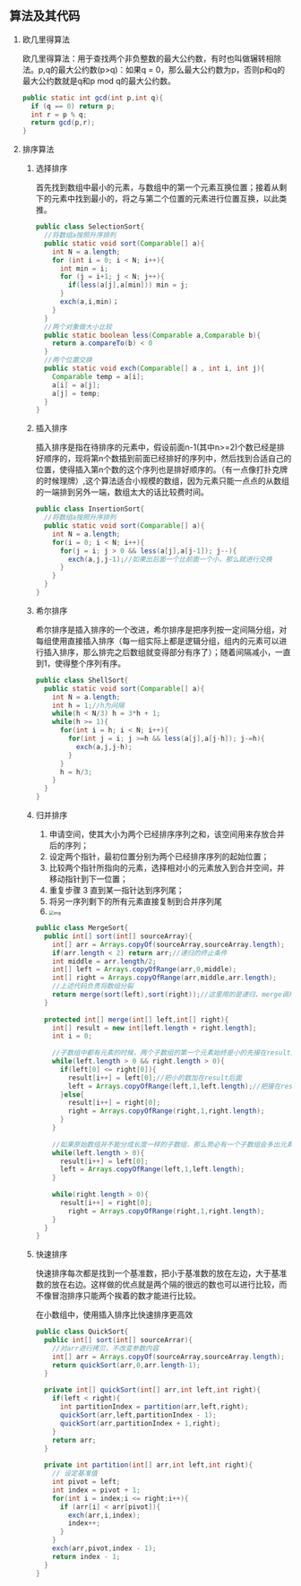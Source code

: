 ## 算法及其代码

1. 欧几里得算法

   欧几里得算法：用于查找两个非负整数的最大公约数，有时也叫做辗转相除法。p,q的最大公约数(p>q)：如果q = 0，那么最大公约数为p，否则p和q的最大公约数就是q和p mod q的最大公约数。

   ``` java
   public static int gcd(int p,int q){
     if (q == 0) return p;
     int r = p % q;
     return gcd(p,r);
   }
   ```

2. 排序算法

   1. 选择排序

      首先找到数组中最小的元素，与数组中的第一个元素互换位置；接着从剩下的元素中找到最小的，将之与第二个位置的元素进行位置互换，以此类推。

      ```java
      public class SelectionSort{
        //将数组a按照升序排列
        public static void sort(Comparable[] a){
          int N = a.length;
          for (int i = 0; i < N; i++){
            int min = i;
            for (j = i+1; j < N; j++){
              if(less(a[j],a[min])) min = j;
            }
            exch(a,i,min)；
          }
        }
        //两个对象做大小比较
        public static boolean less(Comparable a,Comparable b){
          return a.compareTo(b) < 0
        }
        //两个位置交换
        public static void exch(Comparable[] a , int i, int j){
          Comparable temp = a[i];
          a[i] = a[j];
          a[j] = temp;
        }
      }	
      ```

   2. 插入排序

      插入排序是指在待排序的元素中，假设前面n-1(其中n>=2)个数已经是排好顺序的，现将第n个数插到前面已经排好的序列中，然后找到合适自己的位置，使得插入第n个数的这个序列也是排好顺序的。（有一点像打扑克牌的时候理牌）,这个算法适合小规模的数组，因为元素只能一点点的从数组的一端排到另外一端，数组太大的话比较费时间。

      ```Java
      public class InsertionSort{
        //将数组a按照升序排列
        public static void sort(Comparable[] a){
          int N = a.length;
          for(i = 0; i < N; i++){
            for(j = i; j > 0 && less(a[j],a[j-1]); j--){
              exch(a,j,j-1);//如果出后面一个比前面一个小，那么就进行交换
            }
          }
        }
      }
      ```

   3. 希尔排序

      希尔排序是插入排序的一个改进，希尔排序是把序列按一定间隔分组，对每组使用直接插入排序（每一组实际上都是逻辑分组，组内的元素可以进行插入排序，那么排完之后数组就变得部分有序了）；随着间隔减小，一直到1，使得整个序列有序。

      ```java
      public class ShellSort{
        public static void sort(Comparable[] a){
          int N = a.length;
          int h = 1;//h为间隔
          while(h < N/3) h = 3*h + 1;
          while(h >= 1){
            for(int i = h; i < N; i++){
              for(int j = i; j >=h && less(a[j],a[j-h]); j-=h){
                exch(a,j,j-h);
              }
            }
            h = h/3;
          }
        }
      }
      ```

   4. 归并排序

      1. 申请空间，使其大小为两个已经排序序列之和，该空间用来存放合并后的序列；
      2. 设定两个指针，最初位置分别为两个已经排序序列的起始位置；
      3. 比较两个指针所指向的元素，选择相对小的元素放入到合并空间，并移动指针到下一位置；
      4. 重复步骤 3 直到某一指针达到序列尾；
      5. 将另一序列剩下的所有元素直接复制到合并序列尾
      6. <img src="https://www.runoob.com/wp-content/uploads/2019/05/1557906108-5066-20161218163120151-452283750.png" alt="img" style="zoom:50%;" />
      
      ```java
      public class MergeSort{
        public int[] sort(int[] sourceArray){
          int[] arr = Arrays.copyOf(sourceArray,sourceArray.length);
          if(arr.length < 2) return arr;//递归的终止条件
          int middle = arr.length/2;
          int[] left = Arrays.copyOfRange(arr,0,middle);
          int[] right = Arrays.copyOfRange(arr,middle,arr.length);
          //上述代码负责将数组分裂
          return merge(sort(left),sort(right));//这里用的是递归，merge调用sort，然后sort继续调用merge，“递”到元素的个数为1，不再继续分，那么“归”。
        }
        
        protected int[] merge(int[] left,int[] right){
          int[] result = new int[left.length + right.length];
          int i = 0;
          
          //子数组中都有元素的时候，两个子数组的第一个元素始终是小的先接在result后面，然后该子数组就要把这个元素移出，通过复制数组的方法
          while(left.length > 0 && right.length > 0){
            if(left[0] <= right[0]){
              result[i++] = left[0];//把小的数加在result后面
              left = Arrays.copyOfRange(left,1,left.length);//把接在result的数从原先的数组中移出
            }else{
              result[i++] = right[0];
              right = Arrays.copyOfRange(right,1,right.length);
            }
          }
          
          //如果原始数组并不能分成长度一样的子数组，那么势必有一个子数组会多出元素，很明显这个元素是要直接接在result数组的后面
          while(left.length > 0){
            result[i++] = left[0];
            left = Arrays.copyOfRange(left,1,left.length);
          }
          
          while(right.length > 0){
            result[i++] = right[0];
              right = Arrays.copyOfRange(right,1,right.length);
          }
        }
      }
      ```
      
   5. 快速排序

      快速排序每次都是找到一个基准数，把小于基准数的放在左边，大于基准数的放在右边。这样做的优点就是两个隔的很远的数也可以进行比较，而不像冒泡排序只能两个挨着的数才能进行比较。

      在小数组中，使用插入排序比快速排序更高效

      ```java
      public class QuickSort{
        public int[] sort(int[] sourceArrar){
          //对arr进行拷贝，不改变参数内容
          int[] arr = Arrays.copyOf(sourceArray,sourceArray.length);
          return quickSort(arr,0,arr.length-1);
        }
        
        private int[] quickSort(int[] arr,int left,int right){
          if(left < right){
            int partitionIndex = partition(arr,left,right);
            quickSort(arr,left,partitionIndex - 1);
            quickSort(arr,partitionIndex + 1,right);
          }
          return arr;
        }
        
        private int partition(int[] arr,int left,int right){
          // 设定基准值
          int pivot = left;
          int index = pivot + 1;
          for(int i = index;i <= right;i++){
            if (arr[i] < arr[pivot]){
              exch(arr,i,index);
              index++;
            }
          }
          exch(arr,pivot,index - 1);
          return index - 1;
        }
      }
      ```

      

